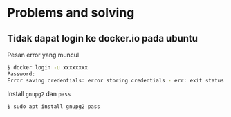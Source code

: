 # Problems and solving

## Tidak dapat login ke docker.io pada ubuntu
Pesan error yang muncul
```bash
$ docker login -u xxxxxxxx
Password:
Error saving credentials: error storing credentials - err: exit status 1, out: `Error spawning command line “dbus-launch --autolaunch=ec2a0ab6dc831dcxxxxxxxxxxxxxxxxxx --binary-syntax --close-stderr”: Child process exited with code 1`
```
Install `gnupg2` dan `pass`
```bash
$ sudo apt install gnupg2 pass
```
